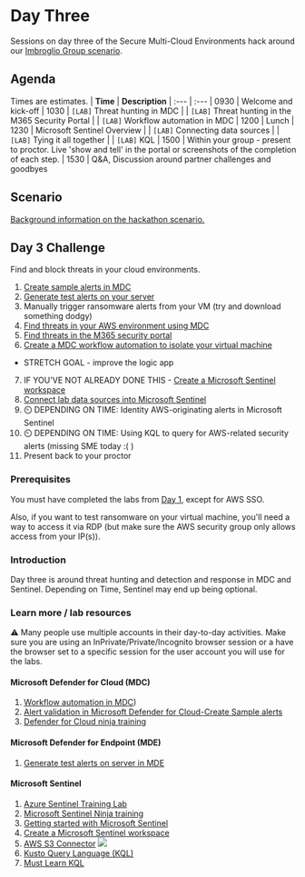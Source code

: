 # Day Three
Sessions on day three of the Secure Multi-Cloud Environments hack around our [Imbroglio Group scenario](Scenario.md).

## Agenda
Times are estimates. 
| **Time** | **Description**
| :--- | :---
| 0930 | Welcome and kick-off
| 1030 | `[LAB]` Threat hunting in MDC
|  | `[LAB]` Threat hunting in the M365 Security Portal
|  | `[LAB]` Workflow automation in MDC
| 1200 | Lunch
| 1230 | Microsoft Sentinel Overview
|  | `[LAB]` Connecting data sources
|  | `[LAB]` Tying it all together
|  | `[LAB]` KQL
| 1500 | Within your group - present to proctor. Live 'show and tell' in the portal or screenshots of the completion of each step.
| 1530 | Q&A, Discussion around partner challenges and goodbyes

## Scenario
[Background information on the hackathon scenario.](Scenario.md)

## Day 3 Challenge
Find and block threats in your cloud environments.

1. [Create sample alerts in MDC](https://docs.microsoft.com/en-us/azure/defender-for-cloud/alert-validation#generate-sample-security-alerts)
2. [Generate test alerts on your server](https://docs.microsoft.com/en-us/azure/defender-for-cloud/integration-defender-for-endpoint?tabs=windows#send-a-test-alert)
3. Manually trigger ransomware alerts from your VM (try and download something dodgy)
4. [Find threats in your AWS environment using MDC](https://learn.microsoft.com/en-us/azure/defender-for-cloud/managing-and-responding-alerts)
5. [Find threats in the M365 security portal](https://learn.microsoft.com/en-us/microsoft-365/security/defender/incident-response-overview?view=o365-worldwide)
6. [Create a MDC workflow automation to isolate your virtual machine](https://github.com/ActualCassandra/Secure-Multi-Cloud-Environments-Hackathon/blob/main/labs/MDC-labs.md#isolate-a-machine-impacted-by-ransomware)
  - STRETCH GOAL - improve the logic app
7. IF YOU'VE NOT ALREADY DONE THIS - [Create a Microsoft Sentinel workspace](https://learn.microsoft.com/en-us/training/modules/create-manage-azure-sentinel-workspaces/3-create-azure-sentinel-workspace)
8. [Connect lab data sources into Microsoft Sentinel](https://learn.microsoft.com/en-us/azure/sentinel/connect-defender-for-cloud)
9. :timer_clock: DEPENDING ON TIME: Identity AWS-originating alerts in Microsoft Sentinel
10. :timer_clock: DEPENDING ON TIME: Using KQL to query for AWS-related security alerts (missing SME today :( )
11. Present back to your proctor

### Prerequisites
You must have completed the labs from [Day 1](Day1.md), except for AWS SSO.

Also, if you want to test ransomware on your virtual machine, you'll need a way to access it via RDP (but make sure the AWS security group only allows access from your IP(s)).

### Introduction
Day three is around threat hunting and detection and response in MDC and Sentinel. Depending on Time, Sentinel may end up being optional.

### Learn more / lab resources
:warning: Many people use multiple accounts in their day-to-day activities. Make sure you are using an InPrivate/Private/Incognito browser session or a have the browser set to a specific session for  the user account you will use for the labs.

#### Microsoft Defender for Cloud (MDC)
1. [Workflow automation in MDC](https://docs.microsoft.com/en-us/azure/defender-for-cloud/workflow-automation))
2. [Alert validation in Microsoft Defender for Cloud-Create Sample alerts](https://docs.microsoft.com/en-us/azure/defender-for-cloud/alert-validation#generate-sample-security-alerts)
3. [Defender for Cloud ninja training](https://aka.ms/ascninja)

#### Microsoft Defender for Endpoint (MDE)
1. [Generate test alerts on server in MDE](https://docs.microsoft.com/en-us/azure/defender-for-cloud/integration-defender-for-endpoint?tabs=windows#send-a-test-alert)

#### Microsoft Sentinel
1.  [Azure Sentinel Training Lab](https://github.com/Azure/Azure-Sentinel/tree/master/Solutions/Training/Azure-Sentinel-Training-Lab)
2.  [Microsoft Sentinel Ninja training](https://aka.ms/sentinelninja)
3.  [Getting started with Microsoft Sentinel](https://learn.microsoft.com/en-us/azure/sentinel/quickstart-onboard)
4.  [Create a Microsoft Sentinel workspace](https://learn.microsoft.com/en-us/training/modules/create-manage-azure-sentinel-workspaces/3-create-azure-sentinel-workspace)
5. [AWS S3 Connector](https://docs.microsoft.com/en-us/azure/sentinel/connect-aws?tabs=s3) [![](https://img.shields.io/badge/-STRETCH%20GOAL-important?style=flat)](#stretch-goals)
6. [Kusto Query Language (KQL)](https://learn.microsoft.com/en-us/azure/sentinel/kusto-overview)
7. [Must Learn KQL](https://aka.ms/mustlearnkql)
